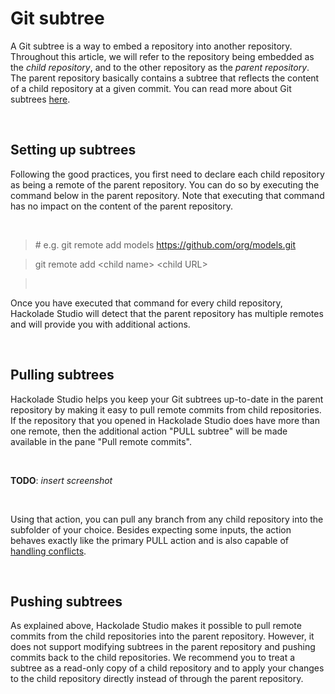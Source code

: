 # Git subtree

A Git subtree is a way to embed a repository into another repository. Throughout this article, we will refer to the repository being embedded as the *child repository*, and to the other repository as the *parent repository*. The parent repository basically contains a subtree that reflects the content of a child repository at a given commit. You can read more about Git subtrees [here](<https://www.atlassian.com/git/tutorials/git-subtree> "target=\"\_blank\"").

&nbsp;

## Setting up subtrees

Following the good practices, you first need to declare each child repository as being a remote of the parent repository. You can do so by executing the command below in the parent repository. Note that executing that command has no impact on the content of the parent repository.

&nbsp;

> \# e.g. git remote add models https://github.com/org/models.git

> git remote add \<child name\> \<child URL\>

> &nbsp;

Once you have executed that command for every child repository, Hackolade Studio will detect that the parent repository has multiple remotes and will provide you with additional actions.

&nbsp;

## Pulling subtrees

Hackolade Studio helps you keep your Git subtrees up-to-date in the parent repository by making it easy to pull remote commits from child repositories. If the repository that you opened in Hackolade Studio does have more than one remote, then the additional action "PULL subtree" will be made available in the pane "Pull remote commits".

&nbsp;

**TODO**: *insert screenshot*

&nbsp;

Using that action, you can pull any branch from any child repository into the subfolder of your choice. Besides expecting some inputs, the action behaves exactly like the primary PULL action and is also capable of [handling conflicts](<Solveconflicts.md>).

&nbsp;

## Pushing subtrees

As explained above, Hackolade Studio makes it possible to pull remote commits from the child repositories into the parent repository. However, it does not support modifying subtrees in the parent repository and pushing commits back to the child repositories. We recommend you to treat a subtree as a read-only copy of a child repository and to apply your changes to the child repository directly instead of through the parent repository.
